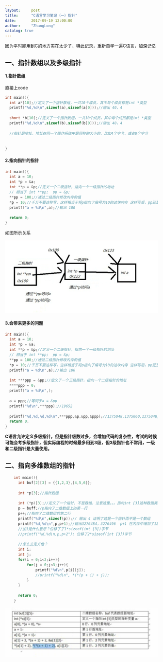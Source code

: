 ```yaml
---
layout:     post
title:      "C语言学习笔记（一）指针"
date:       2017-09-19 12:00:00
author:     "ZhangLong"
catalog: true
---
```




因为平时能用到C的地方实在太少了，特此记录，重新自学一遍C语言，加深记忆

## 一、指针数组以及多级指针


#### 1.指针数组

直接上code

```c
int main(){
  int a*[10];//定义了一个指针数组，一共10个成员，其中每个成员都是int *类型
  printf("%d,%d\n",sizeof(a),sizeof(a[0]));//输出 40，4
  
  short *b[10];//定义了一个指针数组，一共10个成员，其中每个成员都是int *类型
  printf("%d,%d\n",sizeof(b),sizeof(b[0]));//输出 40，4
  
  //指针是地址，地址在同一个操作系统中是同样的大小的，比如4个字节，或者8个字节
  
  
}
```



#### 2.指向指针的指针

```c
int main(){
  int a = 10;
  int *p = &a;
  int **p = &p;//定义一个二级指针，指向一个一级指针的地址
  // 相当于 int **pp;  pp = &p;
  **pp = 100;//通过二级指针修改内存的值
  *p = 10;//千万不要这样写，这样相当于将p指向了编号为10的这块内存 这样写后，pp还是正常的指针，p就变成野指针
  printf("a = %d\n",a);//输出 100
  
  return 0;
}
```

如图所示关系



![image_point1](/img/image_point1.png)





#### 3.会带来更多的问题

```c
int main(){
  int a = 10;
  int *p = &a;
  int **p = &p;//定义一个二级指针，指向一个一级指针的地址
  // 相当于 int **pp;  pp = &p;
  **pp = 100;//通过二级指针修改内存的值
  *p = 10;//千万不要这样写，这样相当于将p指向了编号为10的这块内存 这样写后，pp还是正常的指针，p就变成野指针
  printf("a = %d\n",a);//输出 100
  
  int ***ppp = &pp;//定义了一个三级指针，指向一个二级指针的地址
  ****ppp = 0;
  printf("a = %d\n",);
  
  a = ppp;//等同于a = &pp
  printf("%d\n",***ppp);//19652
  
  printf("%d,%d,%d,%d\n",***ppp,&p,&pp,&ppp);//1375048,1375060,1375048,1375036
  return 0;
}
```

**C语言允许定义多级指针，但是指针级数过多，会增加代码的复杂性，考试的时候可能会考多级指针，但实际编程的时候最多用到3级，但3级指针也不常用，一级和二级指针是大量使用。**


## 二、指向多维数组的指针


```c
    int main(){
      int buf[2][3] = {{1,2,3},{4,5,6}};
      
      int *p[3];//指针数组
      
      int (*p)[3];//定义了一个指针，不是数组，注意这里。。。指向int [3]这种数据类型，指向二维数组的指针
      p = buff;//p指向了二维数组上的第一行
      p++;//指向了二维数组的第二行
      printf("%d\n",sizeof(p));// 输出 4 证明了这是一个指针而不是一个数组
      printf("%d,%d\n",p,p+1);//输出3276484，3276496  p+1 在内存中增加了12
      //加1是什么意思？位移了了1*sizeof(int [3])字节
      //printf("%d,%d\n,p,p+2"); 位移了2*sizeof(int [3])字节
      
      //怎么去定义他？
      int i;
      int j;
      for(i = 0;i<2;i++){
          for(j = 0;j<3;j++){
              printf("%d\n",p[i][j]);
              //printf("%d\n", *(*(p + i) + j));
          }
      }
      
      return 0;
    }

```
![image_point2](/img/image_point2.png)



